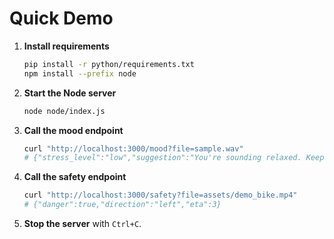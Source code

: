 # Quick Demo

1. **Install requirements**

   ```bash
   pip install -r python/requirements.txt
   npm install --prefix node
   ```

2. **Start the Node server**

   ```bash
   node node/index.js
   ```

3. **Call the mood endpoint**

   ```bash
   curl "http://localhost:3000/mood?file=sample.wav"
   # {"stress_level":"low","suggestion":"You're sounding relaxed. Keep it up!"}
   ```

4. **Call the safety endpoint**

   ```bash
   curl "http://localhost:3000/safety?file=assets/demo_bike.mp4"
   # {"danger":true,"direction":"left","eta":3}
   ```

5. **Stop the server** with `Ctrl+C`.

